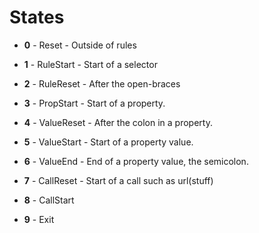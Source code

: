 # States

* __0__ - Reset - Outside of rules
* __1__ - RuleStart - Start of a selector
* __2__ - RuleReset - After the open-braces
* __3__ - PropStart - Start of a property.
* __4__ - ValueReset - After the colon in a property.
* __5__ - ValueStart - Start of a property value.
* __6__ - ValueEnd - End of a property value, the semicolon.
* __7__ - CallReset - Start of a call such as url(stuff)
* __8__ - CallStart

* __9__ - Exit